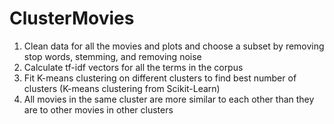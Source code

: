 # ClusterMovies

1. Clean data for all the movies and plots and choose a subset by removing stop words, stemming, and removing noise
2. Calculate tf-idf vectors for all the terms in the corpus
3. Fit K-means clustering on different clusters to find best number of clusters (K-means clustering from Scikit-Learn)
4. All movies in the same cluster are more similar to each other than they are to other movies in other clusters
